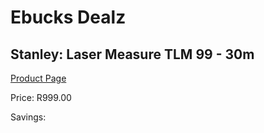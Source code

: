 
# Ebucks Dealz
## Stanley: Laser Measure TLM 99 - 30m
[Product Page](https://www.ebucks.com/web/shop/productSelected.do?prodId=381630537&catId=370101825)

Price: R999.00

Savings: 


	